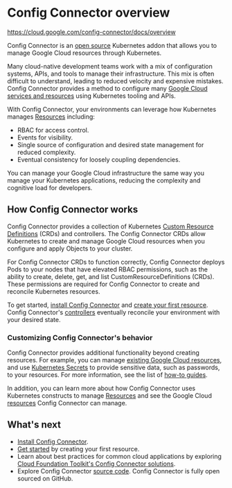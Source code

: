 # Config Connector overview

https://cloud.google.com/config-connector/docs/overview

Config Connector is an [open source](https://github.com/GoogleCloudPlatform/k8s-config-connector) Kubernetes addon that allows you to manage Google Cloud resources through Kubernetes.

Many cloud-native development teams work with a mix of configuration systems, APIs, and tools to manage their infrastructure. This mix is often difficult to understand, leading to reduced velocity and expensive mistakes. Config Connector provides a method to configure many [Google Cloud services and resources](https://cloud.google.com/config-connector/docs/reference/resources) using Kubernetes tooling and APIs.

With Config Connector, your environments can leverage how Kubernetes manages [Resources](https://cloud.google.com/config-connector/docs/concepts/resources#managing_resources_with_kubernetes_objects) including:

- RBAC for access control.
- Events for visibility.
- Single source of configuration and desired state management for reduced complexity.
- Eventual consistency for loosely coupling dependencies.

You can manage your Google Cloud infrastructure the same way you manage your Kubernetes applications, reducing the complexity and cognitive load for developers.

## How Config Connector works

Config Connector provides a collection of Kubernetes [Custom Resource Definitions](https://kubernetes.io/docs/concepts/extend-kubernetes/api-extension/custom-resources/)  (CRDs) and controllers. The Config Connector CRDs allow Kubernetes to create and manage Google Cloud resources when you configure and apply Objects to your cluster.

For Config Connector CRDs to function correctly, Config Connector deploys Pods to your nodes that have elevated RBAC permissions, such as the ability to create, delete, get, and list CustomResourceDefinitions (CRDs). These permissions are required for Config Connector to create and reconcile Kubernetes resources.

To get started, [install Config Connector](https://cloud.google.com/config-connector/docs/how-to/install-upgrade-uninstall) and [create your first resource](https://cloud.google.com/config-connector/docs/how-to/getting-started). Config Connector's [controllers](https://kubernetes.io/docs/concepts/extend-kubernetes/api-extension/custom-resources/#custom-controllers)  eventually reconcile your environment with your desired state.

### Customizing Config Connector's behavior

Config Connector provides additional functionality beyond creating resources. For example, you can manage [existing Google Cloud resources](https://cloud.google.com/config-connector/docs/how-to/managing-deleting-resources#acquiring_an_existing_resource), and use [Kubernetes Secrets](https://cloud.google.com/config-connector/docs/how-to/secrets) to provide sensitive data, such as passwords, to your resources. For more information, see the list of [how-to guides](https://cloud.google.com/config-connector/docs/how-to).

In addition, you can learn more about how Config Connector uses Kubernetes constructs to manage [Resources](https://cloud.google.com/config-connector/docs/concepts/resources) and see the Google Cloud [resources](https://cloud.google.com/config-connector/docs/reference/resources) Config Connector can manage.

## What's next

- [Install Config Connector](https://cloud.google.com/config-connector/docs/how-to/install-upgrade-uninstall).
- [Get started](https://cloud.google.com/config-connector/docs/how-to/getting-started) by creating your first resource.
- Learn about best practices for common cloud applications by exploring [Cloud Foundation Toolkit's Config Connector solutions](https://github.com/GoogleCloudPlatform/cloud-foundation-toolkit/tree/master/config-connector/solutions).
- Explore Config Connector [source code](https://github.com/GoogleCloudPlatform/k8s-config-connector). Config Connector is fully open sourced on GitHub.



​                    











​                         
